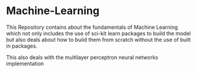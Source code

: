 # Machine-Learning

This Repository contains about the fundamentals of Machine Learning which not only includes the use of sci-kit learn packages to build the model but also deals about how to build them from scratch without the use of built in packages.

This also deals with the multilayer perceptron neural networks implementation
